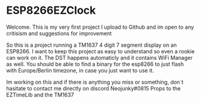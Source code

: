# ESP8266EZClock
Welcome.
This is my very first project I upload to Github and im open to any critisism and suggestions for improvement

So this is a project running a TM1637 4 digit 7 segment display on an ESP8266.
I want to keep this project as easy to understand so even a rookie can work on it.
The DST happens automaticly and it contains WiFi Manager as well.
You should be able to find a binary for the esp8266 to just flash with Europe/Berlin timezone, in case you just want to use it.

Im working on this and if there is anything you miss or something, don´t hasitate to contact me directly on discord Neojunky#0815
Props to the EZTimeLib and the TM1637

